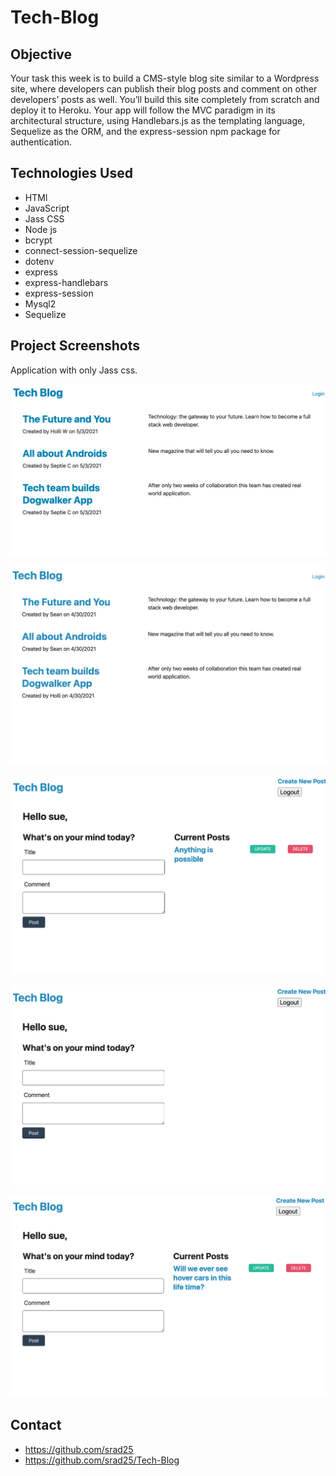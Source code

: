 # Tech-Blog
## Objective
Your task this week is to build a CMS-style blog site similar to a Wordpress site, where developers can publish their blog posts and comment on other developers’ posts as well. You’ll build this site completely from scratch and deploy it to Heroku. Your app will follow the MVC paradigm in its architectural structure, using Handlebars.js as the templating language, Sequelize as the ORM, and the express-session npm package for authentication.

## Technologies Used
* HTMl
* JavaScript
* Jass CSS
* Node js
* bcrypt
* connect-session-sequelize
* dotenv
* express
* express-handlebars
* express-session
* Mysql2
* Sequelize

## Project Screenshots 

Application with only Jass css.

![Screenhot](./public/assets/blog1.png ".")

![Screenhot](./public/assets/techblog3.png ".")


![Screenhot](./public/assets/techblog0.png ".")


![Screenhot](./public/assets/techblog1.png ".")


![Screenhot](./public/assets/techblog.png ".")

## Contact
* https://github.com/srad25
* https://github.com/srad25/Tech-Blog